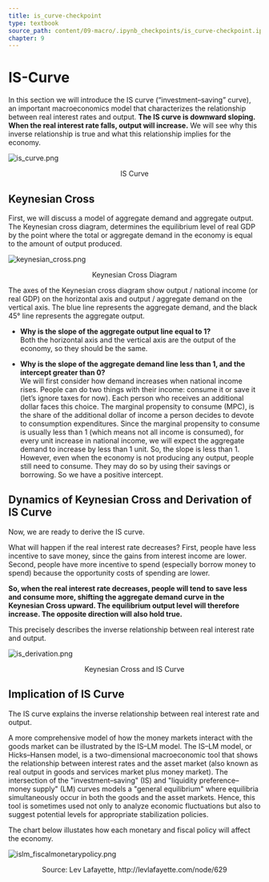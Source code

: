 ```yaml
---
title: is_curve-checkpoint
type: textbook
source_path: content/09-macro/.ipynb_checkpoints/is_curve-checkpoint.ipynb
chapter: 9
---
```


# IS-Curve

In this section we will introduce the IS curve (“investment–saving” curve), an important macroeconomics model that characterizes the relationship between real interest rates and output. **The IS curve is downward sloping. When the real interest rate falls, output will increase.** We will see why this inverse relationship is true and what this relationship implies for the economy.

![is_curve.png](is_curve.png)
<center> IS Curve </center>

## Keynesian Cross

First, we will discuss a model of aggregate demand and aggregate output. The Keynesian cross diagram, determines the equilibrium level of real GDP by the point where the total or aggregate demand in the economy is equal to the amount of output produced.

![keynesian_cross.png](keynesian_cross.png)
<center> Keynesian Cross Diagram </center>

The axes of the Keynesian cross diagram show output / national income (or real GDP) on the horizontal axis and output / aggregate demand on the vertical axis. The blue line represents the aggregate demand, and the black 45° line represents the aggregate output.

- **Why is the slope of the aggregate output line equal to 1?**   
Both the horizontal axis and the vertical axis are the output of the economy, so they should be the same. 


- **Why is the slope of the aggregate demand line less than 1, and the intercept greater than 0?**  
We will first consider how demand increases when national income rises. People can do two things with their income: consume it or save it (let’s ignore taxes for now). Each person who receives an additional dollar faces this choice. 
The marginal propensity to consume (MPC), is the share of the additional dollar of income a person decides to devote to consumption expenditures. Since the marginal propensity to consume is usually less than 1 (which means not all income is consumed), for every unit increase in national income, we will expect the aggregate demand to increase by less than 1 unit. So, the slope is less than 1.   
However, even when the economy is not producing any output, people still need to consume. They may do so by using their savings or borrowing. So we have a positive intercept.

## Dynamics of Keynesian Cross and Derivation of IS Curve

Now, we are ready to derive the IS curve. 

What will happen if the real interest rate decreases? First, people have less incentive to save money, since the gains from interest income are lower. Second, people have more incentive to spend (especially borrow money to spend) because the opportunity costs of spending are lower. 

**So, when the real interest rate decreases, people will tend to save less and consume more, shifting the aggregate demand curve in the Keynesian Cross upward. The equilibrium output level will therefore increase. The opposite direction will also hold true.** 

This precisely describes the inverse relationship between real interest rate and output.

![is_derivation.png](is_derivation.png)
<center> Keynesian Cross and IS Curve </center>

## Implication of IS Curve

The IS curve explains the inverse relationship between real interest rate and output. 

A more comprehensive model of how the money markets interact with the goods market can be illustrated by the IS–LM model. The IS–LM model, or Hicks–Hansen model, is a two-dimensional macroeconomic tool that shows the relationship between interest rates and the asset market (also known as real output in goods and services market plus money market). The intersection of the "investment–saving" (IS) and "liquidity preference–money supply" (LM) curves models a "general equilibrium" where equilibria simultaneously occur in both the goods and the asset markets. Hence, this tool is sometimes used not only to analyze economic fluctuations but also to suggest potential levels for appropriate stabilization policies. 

The chart below illustates how each monetary and fiscal policy will affect the economy.

![islm_fiscalmonetarypolicy.png](islm_fiscalmonetarypolicy.png)


<center> Source: Lev Lafayette, http://levlafayette.com/node/629 </center>

```python

```
